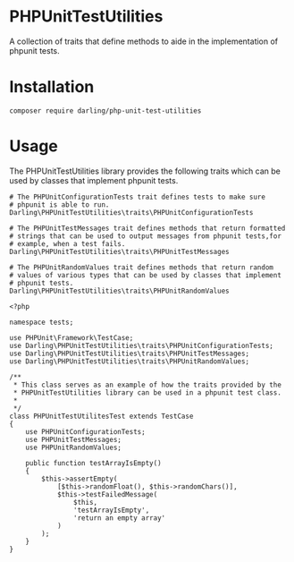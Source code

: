 # PHPUnitTestUtilities
A collection of traits that define methods to aide in the
implementation of phpunit tests.

# Installation

```
composer require darling/php-unit-test-utilities

```

# Usage

The PHPUnitTestUtilities library provides the following traits
which can be used by classes that implement phpunit tests.

```
# The PHPUnitConfigurationTests trait defines tests to make sure
# phpunit is able to run.
Darling\PHPUnitTestUtilities\traits\PHPUnitConfigurationTests

# The PHPUnitTestMessages trait defines methods that return formatted
# strings that can be used to output messages from phpunit tests,for
# example, when a test fails.
Darling\PHPUnitTestUtilities\traits\PHPUnitTestMessages

# The PHPUnitRandomValues trait defines methods that return random
# values of various types that can be used by classes that implement
# phpunit tests.
Darling\PHPUnitTestUtilities\traits\PHPUnitRandomValues

```

```
<?php

namespace tests;

use PHPUnit\Framework\TestCase;
use Darling\PHPUnitTestUtilities\traits\PHPUnitConfigurationTests;
use Darling\PHPUnitTestUtilities\traits\PHPUnitTestMessages;
use Darling\PHPUnitTestUtilities\traits\PHPUnitRandomValues;

/**
 * This class serves as an example of how the traits provided by the
 * PHPUnitTestUtilities library can be used in a phpunit test class.
 *
 */
class PHPUnitTestUtilitesTest extends TestCase
{
    use PHPUnitConfigurationTests;
    use PHPUnitTestMessages;
    use PHPUnitRandomValues;

    public function testArrayIsEmpty()
    {
        $this->assertEmpty(
            [$this->randomFloat(), $this->randomChars()],
            $this->testFailedMessage(
                $this,
                'testArrayIsEmpty',
                'return an empty array'
            )
        );
    }
}

```
